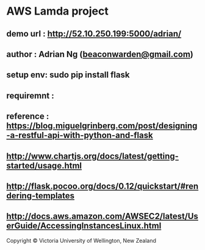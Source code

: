 


#  AWS  Lamda project 
## demo url :  http://52.10.250.199:5000/adrian/
## author :  Adrian Ng  (beaconwarden@gmail.com)
## setup env:  sudo pip install flask
## requiremnt :  
## reference : https://blog.miguelgrinberg.com/post/designing-a-restful-api-with-python-and-flask
## http://www.chartjs.org/docs/latest/getting-started/usage.html
## http://flask.pocoo.org/docs/0.12/quickstart/#rendering-templates
## http://docs.aws.amazon.com/AWSEC2/latest/UserGuide/AccessingInstancesLinux.html




Copyright © Victoria University of Wellington, New Zealand
